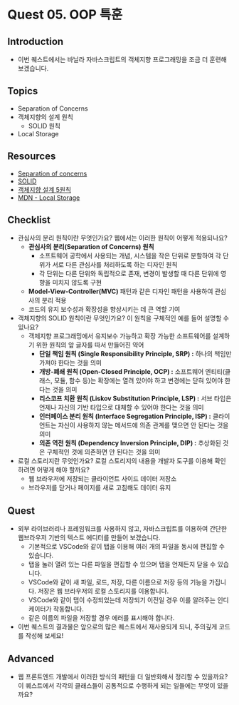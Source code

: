 # Quest 05. OOP 특훈

## Introduction

- 이번 퀘스트에서는 바닐라 자바스크립트의 객체지향 프로그래밍을 조금 더 훈련해 보겠습니다.

## Topics

- Separation of Concerns
- 객체지향의 설계 원칙
  - SOLID 원칙
- Local Storage

## Resources

- [Separation of concerns](https://jonbellah.com/articles/separation-of-concerns/)
- [SOLID](https://en.wikipedia.org/wiki/SOLID)
- [객체지향 설계 5원칙](https://webdoli.tistory.com/210)
- [MDN - Local Storage](https://developer.mozilla.org/ko/docs/Web/API/Window/localStorage)

## Checklist

- 관심사의 분리 원칙이란 무엇인가요? 웹에서는 이러한 원칙이 어떻게 적용되나요?
  - **관심사의 분리(Separation of Concerns) 원칙**
    - 소프트웨어 공학에서 사용되는 개념, 시스템을 작은 단위로 분할하여 각 단위가 서로 다른 관심사를 처리하도록 하는 디자인 원칙
    - 각 단위는 다른 단위와 독립적으로 존재, 변경이 발생할 때 다른 단위에 영향을 미치지 않도록 구현
  - **Model-View-Controller(MVC)** 패턴과 같은 디자인 패턴을 사용하여 관심사의 분리 적용
  - 코드의 유지 보수성과 확장성을 향상시키는 데 큰 역할 기여
- 객체지향의 SOLID 원칙이란 무엇인가요? 이 원칙을 구체적인 예를 들어 설명할 수 있나요?
  - 객체지향 프로그래밍에서 유지보수 가능하고 확장 가능한 소프트웨어를 설계하기 위한 원칙의 앞 글자를 따서 만들어진 약어
    - **단일 책임 원칙 (Single Responsibility Principle, SRP) :** 하나의 책임만 가져야 한다는 것을 의미
    - **개방-폐쇄 원칙 (Open-Closed Principle, OCP) :** 소프트웨어 엔티티(클래스, 모듈, 함수 등)는 확장에는 열려 있어야 하고 변경에는 닫혀 있어야 한다는 것을 의미
    - **리스코프 치환 원칙 (Liskov Substitution Principle, LSP) :** 서브 타입은 언제나 자신의 기반 타입으로 대체할 수 있어야 한다는 것을 의미
    - **인터페이스 분리 원칙 (Interface Segregation Principle, ISP) :** 클라이언트는 자신이 사용하지 않는 메서드에 의존 관계를 맺으면 안 된다는 것을 의미
    - **의존 역전 원칙 (Dependency Inversion Principle, DIP) :** 추상화된 것은 구체적인 것에 의존하면 안 된다는 것을 의미
- 로컬 스토리지란 무엇인가요? 로컬 스토리지의 내용을 개발자 도구를 이용해 확인하려면 어떻게 해야 할까요?
  - 웹 브라우저에 저장되는 클라이언트 사이드 데이터 저장소
  - 브라우저를 닫거나 페이지를 새로 고침해도 데이터 유지

## Quest

- 외부 라이브러리나 프레임워크를 사용하지 않고, 자바스크립트를 이용하여 간단한 웹브라우저 기반의 텍스트 에디터를 만들어 보겠습니다.
  - 기본적으로 VSCode와 같이 탭을 이용해 여러 개의 파일을 동시에 편집할 수 있습니다.
  - 탭을 눌러 열려 있는 다른 파일을 편집할 수 있으며 탭을 언제든지 닫을 수 있습니다.
  - VSCode와 같이 새 파일, 로드, 저장, 다른 이름으로 저장 등의 기능을 가집니다. 저장은 웹 브라우저의 로컬 스토리지를 이용합니다.
  - VSCode와 같이 탭이 수정되었는데 저장되기 이전일 경우 이를 알려주는 인디케이터가 작동합니다.
  - 같은 이름의 파일을 저장할 경우 에러를 표시해야 합니다.
- 이번 퀘스트의 결과물은 앞으로의 많은 퀘스트에서 재사용되게 되니, 주의깊게 코드를 작성해 보세요!

## Advanced

- 웹 프론트엔드 개발에서 이러한 방식의 패턴을 더 일반화해서 정리할 수 있을까요? 이 퀘스트에서 각각의 클래스들이 공통적으로 수행하게 되는 일들에는 무엇이 있을까요?
